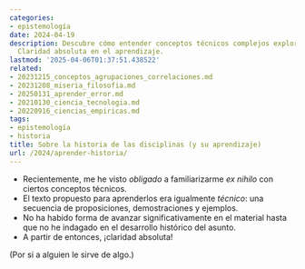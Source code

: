 ```yaml
---
categories:
- epistemología
date: 2024-04-19
description: Descubre cómo entender conceptos técnicos complejos explorando su historia.
  Claridad absoluta en el aprendizaje.
lastmod: '2025-04-06T01:37:51.438522'
related:
- 20231215_conceptos_agrupaciones_correlaciones.md
- 20231208_miseria_filosofia.md
- 20250131_aprender_error.md
- 20210130_ciencia_tecnologia.md
- 20220916_ciencias_empiricas.md
tags:
- epistemología
- historia
title: Sobre la historia de las disciplinas (y su aprendizaje)
url: /2024/aprender-historia/
---
```


* Recientemente, me he visto _obligado_ a familiarizarme _ex nihilo_ con ciertos conceptos técnicos.
* El texto propuesto para aprenderlos era igualmente _técnico_: una secuencia de proposiciones, demostraciones y ejemplos.
* No ha habido forma de avanzar significativamente en el material hasta que no he indagado en el desarrollo histórico del asunto.
* A partir de entonces, ¡claridad absoluta!

(Por si a alguien le sirve de algo.)